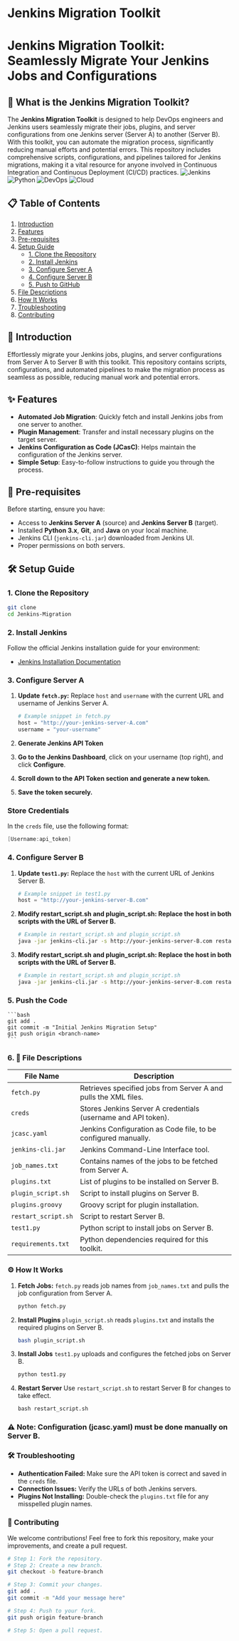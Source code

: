 # Jenkins Migration Toolkit

# Jenkins Migration Toolkit: Seamlessly Migrate Your Jenkins Jobs and Configurations

## 📝 What is the Jenkins Migration Toolkit?
The **Jenkins Migration Toolkit** is designed to help DevOps engineers and Jenkins users seamlessly migrate their jobs, plugins, and server configurations from one Jenkins server (Server A) to another (Server B). With this toolkit, you can automate the migration process, significantly reducing manual efforts and potential errors. This repository includes comprehensive scripts, configurations, and pipelines tailored for Jenkins migrations, making it a vital resource for anyone involved in Continuous Integration and Continuous Deployment (CI/CD) practices.
![Jenkins](https://img.shields.io/badge/Jenkins-Migration-blue.svg)
![Python](https://img.shields.io/badge/Python-3.x-blue.svg) 
![DevOps](https://img.shields.io/badge/DevOps-Tools-orange.svg) 
![Cloud](https://img.shields.io/badge/Cloud-Computing-green.svg)

## 📋 Table of Contents
1. [Introduction](#introduction)
2. [Features](#features)
3. [Pre-requisites](#pre-requisites)
4. [Setup Guide](#setup-guide)
   - [1. Clone the Repository](#1-clone-the-repository)
   - [2. Install Jenkins](#2-install-jenkins)
   - [3. Configure Server A](#3-configure-server-a)
   - [4. Configure Server B](#4-configure-server-b)
   - [5. Push to GitHub](#5-push-to-github)
5. [File Descriptions](#file-descriptions)
6. [How It Works](#how-it-works)
7. [Troubleshooting](#troubleshooting)
8. [Contributing](#contributing)

## 📝 Introduction
Effortlessly migrate your Jenkins jobs, plugins, and server configurations from Server A to Server B with this toolkit. This repository contains scripts, configurations, and automated pipelines to make the migration process as seamless as possible, reducing manual work and potential errors.

## ✨ Features
- **Automated Job Migration**: Quickly fetch and install Jenkins jobs from one server to another.
- **Plugin Management**: Transfer and install necessary plugins on the target server.
- **Jenkins Configuration as Code (JCasC)**: Helps maintain the configuration of the Jenkins server.
- **Simple Setup**: Easy-to-follow instructions to guide you through the process.

## 🔧 Pre-requisites
Before starting, ensure you have:
- Access to **Jenkins Server A** (source) and **Jenkins Server B** (target).
- Installed **Python 3.x**, **Git**, and **Java** on your local machine.
- Jenkins CLI (`jenkins-cli.jar`) downloaded from Jenkins UI.
- Proper permissions on both servers.

## 🛠 Setup Guide

### 1. Clone the Repository
```bash
git clone 
cd Jenkins-Migration
```

### 2. Install Jenkins
Follow the official Jenkins installation guide for your environment:

- [Jenkins Installation Documentation](https://www.jenkins.io/doc/book/installing/)

### 3. Configure Server A
1. **Update `fetch.py`:** Replace `host` and `username` with the current URL and username of Jenkins Server A.
   ```python
   # Example snippet in fetch.py
   host = "http://your-jenkins-server-A.com"
   username = "your-username"
   ```
2. **Generate Jenkins API Token**

3. **Go to the Jenkins Dashboard**, click on your username (top right), and click **Configure**.

4. **Scroll down to the **API Token** section and generate a new token.**

5. **Save the token securely.**

### Store Credentials
In the `creds` file, use the following format:
```csharp
[Username:api_token]
```
### 4. Configure Server B

1. **Update `test1.py`:** Replace the `host` with the current URL of Jenkins Server B.
   ```python
   # Example snippet in test1.py
   host = "http://your-jenkins-server-B.com"
   ```
2. **Modify restart_script.sh and plugin_script.sh: Replace the host in both scripts with the URL of Server B.**
    ```bash
    # Example in restart_script.sh and plugin_script.sh
    java -jar jenkins-cli.jar -s http://your-jenkins-server-B.com restart
    ```
3. **Modify restart_script.sh and plugin_script.sh: Replace the host in both scripts with the URL of Server B.**
    ```bash
    # Example in restart_script.sh and plugin_script.sh
    java -jar jenkins-cli.jar -s http://your-jenkins-server-B.com restart
    ```
### 5. Push the Code 
    ```bash
    git add .
    git commit -m "Initial Jenkins Migration Setup"
    git push origin <branch-name>
    ```
### 6. 📁 File Descriptions

| File Name          | Description                                                         |
|--------------------|---------------------------------------------------------------------|
| `fetch.py`         | Retrieves specified jobs from Server A and pulls the XML files.    |
| `creds`            | Stores Jenkins Server A credentials (username and API token).      |
| `jcasc.yaml`       | Jenkins Configuration as Code file, to be configured manually.     |
| `jenkins-cli.jar`  | Jenkins Command-Line Interface tool.                               |
| `job_names.txt`    | Contains names of the jobs to be fetched from Server A.            |
| `plugins.txt`      | List of plugins to be installed on Server B.                       |
| `plugin_script.sh` | Script to install plugins on Server B.                             |
| `plugins.groovy`   | Groovy script for plugin installation.                             |
| `restart_script.sh`| Script to restart Server B.                                        |
| `test1.py`         | Python script to install jobs on Server B.                         |
| `requirements.txt` | Python dependencies required for this toolkit.                     |

### ⚙️ How It Works

1. **Fetch Jobs:** `fetch.py` reads job names from `job_names.txt` and pulls the job configuration from Server A.
   ```bash
   python fetch.py
   ```
2. **Install Plugins**
    `plugin_script.sh` reads `plugins.txt` and installs the required plugins on Server B.
    
    ```bash
    bash plugin_script.sh
    ```
3. **Install Jobs**
    `test1.py` uploads and configures the fetched jobs on Server B.
    ```python
    python test1.py
    ```
4. **Restart Server**
    Use `restart_script.sh` to restart Server B for changes to take effect.
    ```python
    bash restart_script.sh
    ```
### ⚠️ Note: Configuration (jcasc.yaml) must be done manually on Server B.
### 🛠 Troubleshooting
- **Authentication Failed:** Make sure the API token is correct and saved in the `creds` file.
- **Connection Issues:** Verify the URLs of both Jenkins servers.
- **Plugins Not Installing:** Double-check the `plugins.txt` file for any misspelled plugin names.

### 🤝 Contributing
We welcome contributions! Feel free to fork this repository, make your improvements, and create a pull request.

```bash
# Step 1: Fork the repository.
# Step 2: Create a new branch.
git checkout -b feature-branch

# Step 3: Commit your changes.
git add .
git commit -m "Add your message here"

# Step 4: Push to your fork.
git push origin feature-branch

# Step 5: Open a pull request.
```

